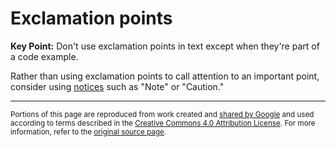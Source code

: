 # Exclamation points

**Key Point:** Don't use exclamation points in text except when they're part of
a code example.

Rather than using exclamation points to call attention to an important point,
consider using [notices](notices.md) such as "Note" or "Caution."

---

<small>Portions of this page are reproduced from work created and
[shared by Google](https://developers.google.com/readme/policies/) and used
according to terms described in the
[Creative Commons 4.0 Attribution License](https://creativecommons.org/licenses/by/4.0/).
For more information, refer to the
[original source page](https://developers.google.com/style/exclamation-points).</small>
